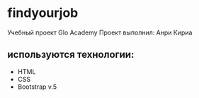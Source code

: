 # findyourjob
Учебный проект Glo Academy
Проект выполнил: Анри Кириа
## используются технологии:
- HTML
- CSS
- Bootstrap v.5

